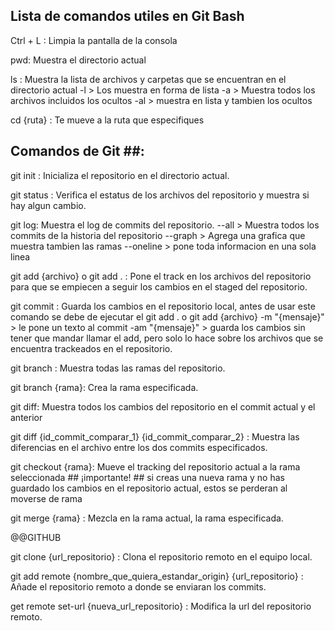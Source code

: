 ## Lista de comandos utiles en Git Bash ## 

Ctrl + L : 
    Limpia la pantalla de la consola

pwd:
    Muestra el directorio actual
    
ls :
    Muestra la lista de archivos y carpetas que se encuentran en el directorio actual
    -l > Los muestra en forma de lista
    -a > Muestra todos los archivos incluidos los ocultos
    -al > muestra en lista y tambien los ocultos

cd {ruta} :
    Te mueve a la ruta que especifiques



## Comandos de Git ##:

git init :
    Inicializa el repositorio en el directorio actual.

git status :
    Verifica el estatus de los archivos del repositorio y muestra si hay algun cambio.

git log:
    Muestra el log de commits del repositorio.
    --all > Muestra todos los commits de la historia del repositorio
    --graph > Agrega una grafica que muestra tambien las ramas
    --oneline > pone toda informacion en una sola linea


git add {archivo} o git add . :
    Pone el track en los archivos del repositorio para que se empiecen a seguir los cambios en el staged del repositorio.

git commit :
    Guarda los cambios en el repositorio local, antes de usar este comando se debe de ejecutar el git add . o git add {archivo}
    -m "{mensaje}" > le pone un texto al commit 
    -am "{mensaje}" > guarda los cambios sin tener que mandar llamar el add, pero solo lo hace sobre los archivos que se encuentra trackeados en el repositorio.

git branch :
    Muestra todas las ramas del repositorio.

git branch {rama}:
    Crea la rama especificada.

git diff:
    Muestra todos los cambios del repositorio en el commit actual y el anterior

git diff {id_commit_comparar_1}  {id_commit_comparar_2} :
    Muestra las diferencias en el archivo entre los dos commits especificados.

git checkout {rama}:
    Mueve el tracking del repositorio actual a la rama seleccionada
    ## ¡importante! ## si creas una nueva rama y no has guardado los cambios en el repositorio actual, estos se perderan al moverse de rama

git merge {rama} :
    Mezcla en la rama actual, la rama especificada.


@@GITHUB

git clone {url_repositorio} :
    Clona el repositorio remoto en el equipo local.

git add remote {nombre_que_quiera_estandar_origin} {url_repositorio} :
    Añade el repositorio remoto a donde se enviaran los commits.

get remote set-url {nueva_url_repositorio} :
    Modifica la url del repositorio remoto.

